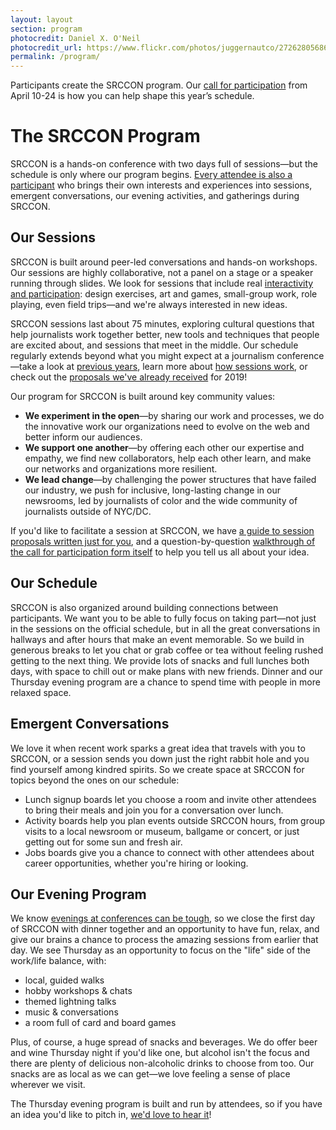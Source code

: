 ```yaml
---
layout: layout
section: program
photocredit: Daniel X. O'Neil
photocredit_url: https://www.flickr.com/photos/juggernautco/27262805686/
permalink: /program/
---
```


<p class="big-lead">Participants create the SRCCON program. Our <a href="/participation/form/">call for participation</a> from April 10-24 is how you can help shape this year&rsquo;s schedule.</p>

# The SRCCON Program

SRCCON is a hands-on conference with two days full of sessions—but the schedule is only where our program begins. [Every attendee is also a participant](/participation) who brings their own interests and experiences into sessions, emergent conversations, our evening activities, and gatherings during SRCCON.

## Our Sessions

SRCCON is built around peer-led conversations and hands-on workshops. Our sessions are highly collaborative, not a panel on a stage or a speaker running through slides. We look for sessions that include real [interactivity and participation](/participation): design exercises, art and games, small-group work, role playing, even field trips—and we're always interested in new ideas. 

SRCCON sessions last about 75 minutes, exploring cultural questions that help journalists work together better, new tools and techniques that people are excited about, and sessions that meet in the middle. Our schedule regularly extends beyond what you might expect at a journalism conference—take a look at [previous years](/sessions/about/#previous-years), learn more about [how sessions work](/sessions/about/), or check out the [proposals we've already received](/sessions/proposals/) for 2019!

Our program for SRCCON is built around key community values:

* **We experiment in the open**—by sharing our work and processes, we do the innovative work our organizations need to evolve on the web and better inform our audiences.
* **We support one another**—by offering each other our expertise and empathy, we find new collaborators, help each other learn, and make our networks and organizations more resilient.
* **We lead change**—by challenging the power structures that have failed our industry, we push for inclusive, long-lasting change in our newsrooms, led by journalists of color and the wide community of journalists outside of NYC/DC.

If you'd like to facilitate a session at SRCCON, we have [a guide to session proposals written just for you](/sessions/proposal-guide/), and a question-by-question [walkthrough of the call for participation form itself](https://opennews.org/blog/srccon2019-participation-howto/) to help you tell us all about your idea.

## Our Schedule

SRCCON is also organized around building connections between participants. We want you to be able to fully focus on taking part—not just in the sessions on the official schedule, but in all the great conversations in hallways and after hours that make an event memorable. So we build in generous breaks to let you chat or grab coffee or tea without feeling rushed getting to the next thing. We provide lots of snacks and full lunches both days, with space to chill out or make plans with new friends. Dinner and our Thursday evening program are a chance to spend time with people in more relaxed space.

## Emergent Conversations

We love it when recent work sparks a great idea that travels with you to SRCCON, or a session sends you down just the right rabbit hole and you find yourself among kindred spirits. So we create space at SRCCON for topics beyond the ones on our schedule:

* Lunch signup boards let you choose a room and invite other attendees to bring their meals and join you for a conversation over lunch.
* Activity boards help you plan events outside SRCCON hours, from group visits to a local newsroom or museum, ballgame or concert, or just getting out for some sun and fresh air.
* Jobs boards give you a chance to connect with other attendees about career opportunities, whether you're hiring or looking.

## Our Evening Program

We know [evenings at conferences can be tough](https://opennews.org/blog/srccon-thursday/), so we close the first day of SRCCON with dinner together and an opportunity to have fun, relax, and give our brains a chance to process the amazing sessions from earlier that day. We see Thursday as an opportunity to focus on the "life" side of the work/life balance, with:

* local, guided walks
* hobby workshops & chats
* themed lightning talks
* music & conversations
* a room full of card and board games

Plus, of course, a huge spread of snacks and beverages. We do offer beer and wine Thursday night if you'd like one, but alcohol isn't the focus and there are plenty of delicious non-alcoholic drinks to choose from too. Our snacks are as local as we can get—we love feeling a sense of place wherever we visit.

The Thursday evening program is built and run by attendees, so if you have an idea you'd like to pitch in, [we'd love to hear it](mailto:srccon@opennews.org)!
